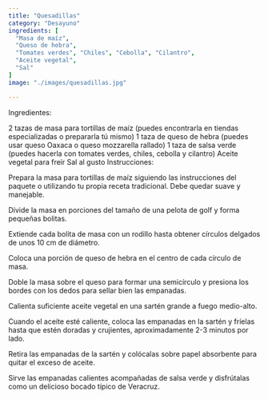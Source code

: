 ```yaml
---
title: "Quesadillas"
category: "Desayuno"
ingredients: [
  "Masa de maíz",
  "Queso de hebra",
  "Tomates verdes", "Chiles", "Cebolla", "Cilantro",
  "Aceite vegetal",
  "Sal"
]
image: "./images/quesadillas.jpg"

---
```



Ingredientes:

2 tazas de masa para tortillas de maíz (puedes encontrarla en tiendas especializadas o prepararla tú mismo)
1 taza de queso de hebra (puedes usar queso Oaxaca o queso mozzarella rallado)
1 taza de salsa verde (puedes hacerla con tomates verdes, chiles, cebolla y cilantro)
Aceite vegetal para freír
Sal al gusto
Instrucciones:

Prepara la masa para tortillas de maíz siguiendo las instrucciones del paquete o utilizando tu propia receta tradicional. Debe quedar suave y manejable.

Divide la masa en porciones del tamaño de una pelota de golf y forma pequeñas bolitas.

Extiende cada bolita de masa con un rodillo hasta obtener círculos delgados de unos 10 cm de diámetro.

Coloca una porción de queso de hebra en el centro de cada círculo de masa.

Doble la masa sobre el queso para formar una semicírculo y presiona los bordes con los dedos para sellar bien las empanadas.

Calienta suficiente aceite vegetal en una sartén grande a fuego medio-alto.

Cuando el aceite esté caliente, coloca las empanadas en la sartén y fríelas hasta que estén doradas y crujientes, aproximadamente 2-3 minutos por lado.

Retira las empanadas de la sartén y colócalas sobre papel absorbente para quitar el exceso de aceite.

Sirve las empanadas calientes acompañadas de salsa verde y disfrútalas como un delicioso bocado típico de Veracruz.